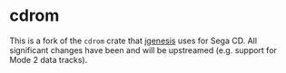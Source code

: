 # cdrom

This is a fork of the `cdrom` crate that [jgenesis](https://github.com/jsgroth/jgenesis) uses for Sega CD. All significant changes have been and will be upstreamed (e.g. support for Mode 2 data tracks).
